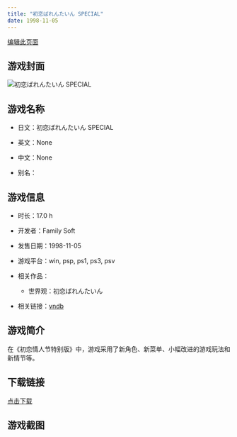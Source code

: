 ```yaml
---
title: "初恋ばれんたいん SPECIAL"
date: 1998-11-05
---
```

[编辑此页面](https://github.com/ACG-3/ADV3-source/blob/main/source/_posts/games/%E5%88%9D%E6%81%8B%E3%81%B0%E3%82%8C%E3%82%93%E3%81%9F%E3%81%84%E3%82%93%20SPECIAL.md)

## 游戏封面

![初恋ばれんたいん SPECIAL](https%3A//pan.timero.xyz/onedrive/img_lib_001/%E5%88%9D%E6%81%8B%E3%81%B0%E3%82%8C%E3%82%93%E3%81%9F%E3%81%84%E3%82%93%20SPECIAL_cover.avif)


## 游戏名称

- 日文：初恋ばれんたいん SPECIAL
- 英文：None
- 中文：None

- 别名：


## 游戏信息

- 时长：17.0 h
- 开发者：Family Soft
- 发售日期：1998-11-05
- 游戏平台：win, psp, ps1, ps3, psv
- 相关作品：
   - 世界观：初恋ばれんたいん

- 相关链接：[vndb](https://vndb.org/v20951)


## 游戏简介

在《初恋情人节特别版》中，游戏采用了新角色、新菜单、小幅改进的游戏玩法和新情节等。




## 下载链接

[点击下载](https://pan.timero.xyz/onedrive/adv_lib_001/%E5%88%9D%E6%81%8B%E3%81%B0%E3%82%8C%E3%82%93%E3%81%9F%E3%81%84%E3%82%93%20SPECIAL)


## 游戏截图


